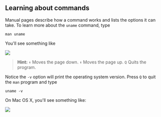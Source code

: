 ## Learning about commands

Manual pages describe how a command works and lists the options it can take. To learn more about the `uname` command, type

```
man uname
```

You'll see something like

![](http://i.imgur.com/2RCdfMf.png)

> **Hint:** `⬇` Moves the page down. `⬆` Moves the page up. `Q` Quits the program.

Notice the `-v` option will print the operating system version. Press `Q` to quit the `man` program and type

```
uname -v
```

On Mac OS X, you'll see something like:

![](http://i.imgur.com/pzWJvOY.png)
